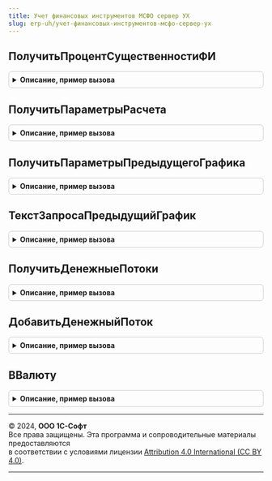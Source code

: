 ```yaml
---
title: Учет финансовых инструментов МСФО сервер УХ
slug: erp-uh/учет-финансовых-инструментов-мсфо-сервер-ух
---
```



## ПолучитьПроцентСущественностиФИ
<details style="margin: 1em 0; padding: 0.5em; border: 1px solid #ccc; border-radius: 6px;">

<summary style="font-weight: bold; cursor: pointer;">Описание, пример вызова</summary>

```bsl

Функция ПолучитьПроцентСущественностиФИ() Экспорт
```

Пример вызова
```bsl
Результат = УчетФинансовыхИнструментовМСФОСерверУХ.ПолучитьПроцентСущественностиФИ() 
```
</details>

## ПолучитьПараметрыРасчета
<details style="margin: 1em 0; padding: 0.5em; border: 1px solid #ccc; border-radius: 6px;">

<summary style="font-weight: bold; cursor: pointer;">Описание, пример вызова</summary>

```bsl

Функция ПолучитьПараметрыРасчета(ПараметрыУчетаФИ) Экспорт
```

Пример вызова
```bsl
Результат = УчетФинансовыхИнструментовМСФОСерверУХ.ПолучитьПараметрыРасчета(ПараметрыУчетаФИ) 
```
</details>

## ПолучитьПараметрыПредыдущегоГрафика
<details style="margin: 1em 0; padding: 0.5em; border: 1px solid #ccc; border-radius: 6px;">

<summary style="font-weight: bold; cursor: pointer;">Описание, пример вызова</summary>

```bsl

Функция ПолучитьПараметрыПредыдущегоГрафика(ДанныеГрафика) Экспорт
```

Пример вызова
```bsl
Результат = УчетФинансовыхИнструментовМСФОСерверУХ.ПолучитьПараметрыПредыдущегоГрафика(ДанныеГрафика) 
```
</details>

## ТекстЗапросаПредыдущийГрафик
<details style="margin: 1em 0; padding: 0.5em; border: 1px solid #ccc; border-radius: 6px;">

<summary style="font-weight: bold; cursor: pointer;">Описание, пример вызова</summary>

```bsl

Функция ТекстЗапросаПредыдущийГрафик() Экспорт
```

Пример вызова
```bsl
Результат = УчетФинансовыхИнструментовМСФОСерверУХ.ТекстЗапросаПредыдущийГрафик());
```
</details>

## ПолучитьДенежныеПотоки
<details style="margin: 1em 0; padding: 0.5em; border: 1px solid #ccc; border-radius: 6px;">

<summary style="font-weight: bold; cursor: pointer;">Описание, пример вызова</summary>

```bsl

// Функция - Получить денежные потоки
//
// Параметры:
//  ДанныеГрафика	 - Структура	- см. УчетФинансовыхИнструментовМСФОКлиентСерверУХ.ПодготовитьДанныеГрафика
//  Проценты		 - Булево		- включать эти операции
//  ДопРасходУсл	 - Булево	 	- включать эти операции
//  ДопРасходМод	 - Булево	 	- включать эти операции
//  ОсновнойДолг	 - Булево	 	- включать эти операции
//  ВНА				 - Булево	 	- включать эти операции
//  АвансыВкл		 - Булево		- включать эти операции
//  АвансыИскл		 - Булево		- включать эти операции
//  ДатаИскючения	 - Дата 		- операция не включаются в график, если дата операции меньше или равна дате исключения(например исключить пустые даты, или получить часть графика)
//
// Возвращаемое значение:
//   - ДенежныеПотоки = Новый ТаблицаЗначений;
//		ДенежныеПотоки.Колонки.Добавить("Дата");
//		ДенежныеПотоки.Колонки.Добавить("ДенежныйПоток");
//
Функция ПолучитьДенежныеПотоки(ДанныеГрафика, Проценты = Ложь, ДопРасходУсл = Ложь, ДопРасходМод = Ложь, Экспорт
```

Пример вызова
```bsl
Результат = УчетФинансовыхИнструментовМСФОСерверУХ.ПолучитьДенежныеПотоки(ДанныеГрафика, Проценты, ДопРасходУсл, ДопРасходМод, );
```
</details>

## ДобавитьДенежныйПоток
<details style="margin: 1em 0; padding: 0.5em; border: 1px solid #ccc; border-radius: 6px;">

<summary style="font-weight: bold; cursor: pointer;">Описание, пример вызова</summary>

```bsl

Процедура ДобавитьДенежныйПоток(ДенежныеПотоки, Дата, Сумма = 0, ДатаНачалаГрафика, ДатаИскючения = '00010101') Экспорт
```

Пример вызова
```bsl
УчетФинансовыхИнструментовМСФОСерверУХ.ДобавитьДенежныйПоток(ДенежныеПотоки, Дата, Сумма, ДатаНачалаГрафика, ДатаИскючения);
```
</details>

## ВВалюту
<details style="margin: 1em 0; padding: 0.5em; border: 1px solid #ccc; border-radius: 6px;">

<summary style="font-weight: bold; cursor: pointer;">Описание, пример вызова</summary>

```bsl

Функция ВВалюту(Сумма, ВалютаИсточник, ВалютаПриемник, Дата) Экспорт
```

Пример вызова
```bsl
Результат = УчетФинансовыхИнструментовМСФОСерверУХ.ВВалюту(Сумма, ВалютаИсточник, ВалютаПриемник, Дата) 
```
</details>

---

© 2024, **ООО 1С-Софт**  
Все права защищены. Эта программа и сопроводительные материалы предоставляются  
в соответствии с условиями лицензии [Attribution 4.0 International (CC BY 4.0)](https://creativecommons.org/licenses/by/4.0/legalcode).

---
